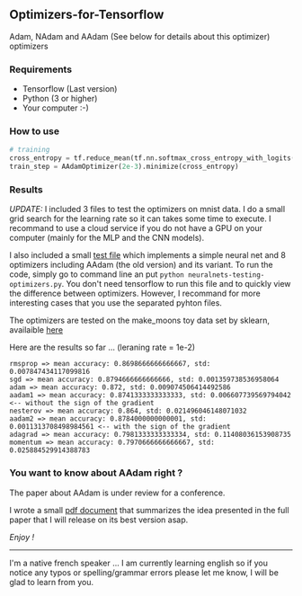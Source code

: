 ## Optimizers-for-Tensorflow
Adam, NAdam and AAdam (See below for details about this optimizer) optimizers 

### Requirements

* Tensorflow (Last version)
* Python (3 or higher)
* Your computer :-)
  
  
### How to use
```python
# training
cross_entropy = tf.reduce_mean(tf.nn.softmax_cross_entropy_with_logits(labels=y_, logits=y_conv))
train_step = AAdamOptimizer(2e-3).minimize(cross_entropy)
```

### Results 
*UPDATE:* I included 3 files to test the optimizers on mnist data. I do a small grid search for the learning rate so it can takes some time to execute. I recommand to use a cloud service if you do not have a GPU on your computer (mainly for the MLP and the CNN models). 

I also included a small [test file](neuralnets-testing-optimizers.py) which implements a simple neural net and 8 optimizers including AAdam (the old version) and its variant. To run the code, simply go to command line an put ```python neuralnets-testing-optimizers.py```. You don't need tensorflow to run this file and to quickly view the difference between optimizers. 
However, I recommand for more interesting cases that you use the separated pyhton files.

The optimizers are tested on the make_moons toy data set by sklearn, availaible [here](http://scikit-learn.org/stable/modules/generated/sklearn.datasets.make_moons.html)

Here are the results so far ... (leraning rate = 1e-2)

```
rmsprop => mean accuracy: 0.8698666666666667, std: 0.007847434117099816
sgd => mean accuracy: 0.8794666666666666, std: 0.001359738536958064
adam => mean accuracy: 0.872, std: 0.009074506414492586
aadam1 => mean accuracy: 0.8741333333333333, std: 0.006607739569794042 <-- without the sign of the gradient
nesterov => mean accuracy: 0.864, std: 0.021496046148071032
aadam2 => mean accuracy: 0.8784000000000001, std: 0.0011313708498984561 <-- with the sign of the gradient
adagrad => mean accuracy: 0.7981333333333334, std: 0.11408036153908735
momentum => mean accuracy: 0.7970666666666667, std: 0.025884529914388783
```

### You want to know about AAdam right ?
The paper about AAdam is under review for a conference. 

I wrote a small [pdf document](AAdam_Summarized.pdf) that summarizes the idea presented in the full paper that I will release on its best version asap.


*Enjoy !*

-----
I'm a native french speaker ... I am currently learning english so if you notice any typos or spelling/grammar errors please let me know, I will be glad to learn from you.
